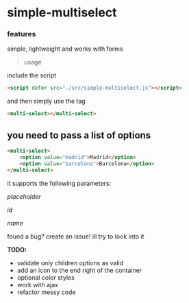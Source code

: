 # simple-multiselect

### features
simple, lightweight and works with forms

> usage

include the script

```html
<script defer src="./src/simple-multiselect.js"></script>
```

and then simply use the tag
```html
<multi-select></multi-select>
```

## **you need to pass a list of options**
```html
<multi-select>
    <option value="madrid">Madrid</option>
    <option value="barcelona">Barcelona</option>
</multi-select>
```

it supports the following parameters:

*placeholder*

*id*

*name*

found a bug? create an issue! ill try to look into it

**TODO:**

- validate only children options as valid
- add an icon to the end right of the container
- optional color styles
- work with ajax
- refactor messy code